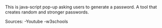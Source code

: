This is java-script pop-up asking users to generate a password.
A tool that creates random and stronger passwords.






Sources: 
-Youtube
-w3schools
